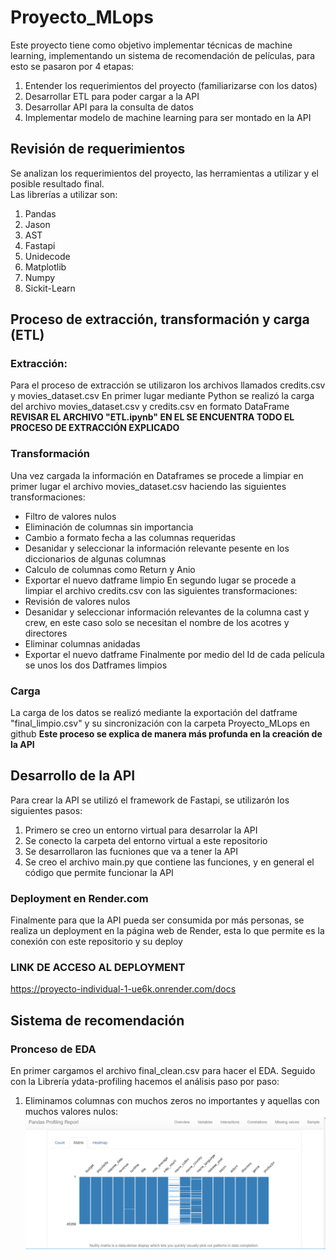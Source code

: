 # Proyecto_MLops
Este proyecto tiene como objetivo implementar técnicas de machine learning, implementando un sistema de recomendación de películas, para esto se pasaron por 4 etapas:
1. Entender los requerimientos del proyecto (familiarizarse con los datos)
2. Desarrollar ETL para poder cargar a la API
3. Desarrollar API para la consulta de datos
4. Implementar modelo de machine learning para ser montado en la API
## Revisión de requerimientos
Se analizan los requerimientos del proyecto, las herramientas a utilizar y el posible resultado final. <br>
Las librerías a utilizar son:
1. Pandas
2. Jason
3. AST
4. Fastapi
5. Unidecode
6. Matplotlib
7. Numpy
8. Sickit-Learn
## Proceso de extracción, transformación y carga (ETL)
### Extracción:
Para el proceso de extracción se utilizaron los archivos llamados credits.csv y movies_dataset.csv
En primer lugar mediante Python se realizó la carga del archivo movies_dataset.csv y credits.csv en formato DataFrame 
**REVISAR EL ARCHIVO "ETL.ipynb" EN EL SE ENCUENTRA TODO EL PROCESO DE EXTRACCIÓN EXPLICADO**
### Transformación
Una vez cargada la información en Dataframes se procede a limpiar en primer lugar el archivo movies_dataset.csv haciendo las siguientes transformaciones:
- Filtro de valores nulos
- Eliminación de columnas sin importancia
- Cambio a formato fecha a las columnas requeridas
- Desanidar y seleccionar la información relevante pesente en los diccionarios de algunas columnas
- Calculo de columnas como Return y Anio
- Exportar el nuevo datframe limpio
En segundo lugar se procede a limpiar el archivo credits.csv con las siguientes transformaciones:
- Revisión de valores nulos
- Desanidar y seleccionar información relevantes de la columna cast y crew, en este caso solo se necesitan el nombre de los acotres y directores
- Eliminar columnas anidadas
- Exportar el nuevo datframe
Finalmente por medio del Id de cada película se unos los dos Datframes limpios
### Carga
La carga de los datos se realizó mediante la exportación del datframe "final_limpio.csv" y su sincronización con la carpeta Proyecto_MLops en github
**Este proceso se explica de manera más profunda en la creación de la API**
## Desarrollo de la API
Para crear la API se utilizó el framework de Fastapi, se utilizarón los siguientes pasos:
1. Primero se creo un entorno virtual para desarrolar la API
2. Se conecto la carpeta del entorno virtual a este repositorio
3. Se desarrollaron las fucniones que va a tener la API
4. Se creo el archivo main.py que contiene las funciones, y en general el código que permite funcionar la API
### Deployment en Render.com
Finalmente para que la API pueda ser consumida por más personas, se realiza un deployment en la página web de Render, esta lo que permite es la conexión con este
repositorio y su deploy
### **LINK DE ACCESO AL DEPLOYMENT**
https://proyecto-individual-1-ue6k.onrender.com/docs
## Sistema de recomendación
### Pronceso de EDA
En primer cargamos el archivo final_clean.csv para hacer el EDA.
Seguido con la Librería ydata-profiling hacemos el análisis paso por paso:
1. Eliminamos columnas con muchos zeros no importantes y aquellas con muchos valores nulos:
   ![Valores faltantes](img/Missing_Values.png "Valores Faltantes")







